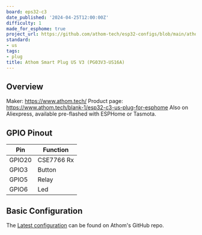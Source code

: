 ```yaml
---
board: eps32-c3
date_published: '2024-04-25T12:00:00Z'
difficulty: 1
made_for_esphome: true
project_url: https://github.com/athom-tech/esp32-configs/blob/main/athom-smart-plug.yaml
standard:
- us
tags:
- plug
title: Athom Smart Plug US V3 (PG03V3-US16A)
---
```


## Overview

Maker: https://www.athom.tech/
Product page: https://www.athom.tech/blank-1/esp32-c3-us-plug-for-esphome
Also on Aliexpress, available pre-flashed with ESPHome or Tasmota.

## GPIO Pinout

| Pin    | Function   |
| ------ | ---------- |
| GPIO20 | CSE7766 Rx |
| GPIO3  | Button     |
| GPIO5  | Relay      |
| GPIO6  | Led        |

## Basic Configuration

The [Latest configuration](https://github.com/athom-tech/esp32-configs/blob/main/athom-smart-plug.yaml)
can be found on Athom's GitHub repo.